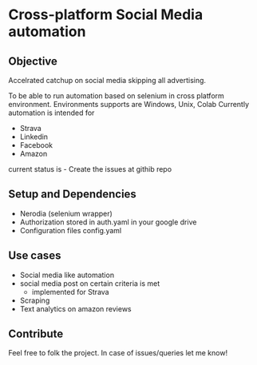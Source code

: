 # Cross-platform Social Media automation

## Objective

Accelrated catchup on social media skipping all advertising.

To be able to run automation based on selenium in cross platform environment. Environments supports are Windows, Unix, Colab  Currently automation is intended for 
* Strava
* Linkedin
* Facebook
* Amazon

current status is - 
Create the issues at githib repo

## Setup and Dependencies

* Nerodia (selenium wrapper)
* Authorization stored in auth.yaml in your google drive
* Configuration files config.yaml

## Use cases

* Social media like automation
* social media post on certain criteria is met
  * implemented for Strava
* Scraping
* Text analytics on amazon reviews

## Contribute

Feel free to folk the project.  In case of issues/queries let me know!
